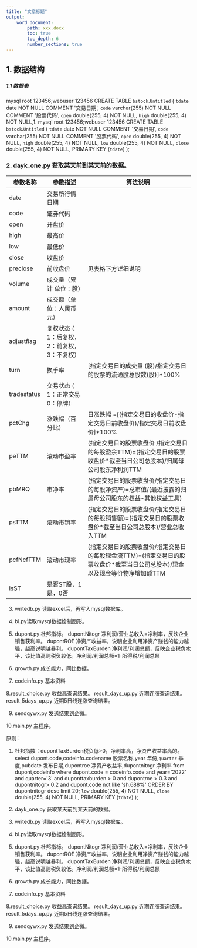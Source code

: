 ```yaml
---
title: "文章标题"
output:
    word_document:
        path: xxx.docx
        toc: true
        toc_depth: 6
        number_sections: true
---
```

## 1. 数据结构
##### 1.1 数据表

mysql root 123456;webuser 123456
CREATE TABLE `bstock`.`Untitled`  (
  `tdate` date NOT NULL COMMENT '交易日期',
  `code` varchar(255) NOT NULL COMMENT '股票代码',
  `open` double(255, 4) NOT NULL,
  `high` double(255, 4) NOT NULL,1. 
mysql root 123456;webuser 123456
CREATE TABLE `bstock`.`Untitled`  (
  `tdate` date NOT NULL COMMENT '交易日期',
  `code` varchar(255) NOT NULL COMMENT '股票代码',
  `open` double(255, 4) NOT NULL,
  `high` double(255, 4) NOT NULL,
  `low` double(255, 4) NOT NULL,
  `close` double(255, 4) NOT NULL,
  PRIMARY KEY (`tdate`)
);

### 2. dayk_one.py 获取某天前到某天前的数据。
| 参数名称 |参数描述 |算法说明 |
| --- | --- | --- |
| date |交易所行情日期 | |
| code |	证券代码 |	 |
| open |	开盘价 |	 |
| high |	最高价 |	 |
| low |	最低价 |	 |
| close |	收盘价 |	 |
| preclose |	前收盘价 |	见表格下方详细说明 |
| volume |	成交量（累计  单位：股） |	|
| amount |	成交额（单位：人民币元） |	 |
| adjustflag |	复权状态 ( 1：后复权， 2：前复权，3：不复权）||	
| turn |	换手率 |	[指定交易日的成交量 (股)/指定交易日的股票的流通股总股数(股)]*100%|
| tradestatus |	交易状态 ( 1：正常交易 0：停牌）||	
| pctChg |	涨跌幅（百分比） |	日涨跌幅 =[(指定交易日的收盘价-指定交易日前收盘价)/指定交易日前收盘价]*100%|
| peTTM |	滚动市盈率 |	(指定交易日的股票收盘价 /指定交易日的每股盈余TTM)=(指定交易日的股票收盘价*截至当日公司总股本)/归属母公司股东净利润TTM|
| pbMRQ |	市净率 |	(指定交易日的股票收盘价/指定交易日的每股净资产)=总市值/(最近披露的归属母公司股东的权益-其他权益工具) |
| psTTM |	滚动市销率 |	(指定交易日的股票收盘价/指定交易日的每股销售额)=(指定交易日的股票收盘价*截至当日公司总股本)/营业总收入TTM |
|pcfNcfTTM |	滚动市现率 |	(指定交易日的股票收盘价/指定交易日的每股现金流TTM)=(指定交易日的股票收盘价*截至当日公司总股本)/现金以及现金等价物净增加额TTM|
| isST |	是否ST股，1是，0否 |	 |
3. writedb.py 读取excel后，再写入mysql数据库。

4. bi.py读取mysql数据绘制图形。

5. dupont.py 杜邦指标。
dupontNitogr  净利润/营业总收入=净利率，反映企业销售获利率。
dupontROE	净资产收益率，说明企业利用净资产赚钱的能力越强，越高说明越暴利。
dupontTaxBurden	净利润/利润总额，反映企业税负水平，该比值高则税负较低。净利润/利润总额=1-所得税/利润总额

6. growth.py 成长能力，同比数据。

7. codeinfo.py 基本资料

8.result_choice.py 收益高查询结果。
  result_days_up.py 近期连涨查询结果。
  result_5days_up.py 近期5日线连涨查询结果。
    

9. sendqywx.py 发送结果到企微。

10.main.py 主程序。


原则：
1. 杜邦指数：dupontTaxBurden税负低>0，净利率高，净资产收益率高的。
select dupont.code,codeinfo.codename 股票名称,year 年份,`quarter` 季度,pubdate 发布日期,dupontroe 净资产收益率,dupontnitogr 净利率 from dupont,codeinfo where dupont.code = codeinfo.code and year='2022' and quarter='3' and duponttaxburden > 0 and dupontroe > 0.3 and dupontnitogr> 0.2 and dupont.code not like 'sh.688%'  ORDER BY dupontnitogr desc  limit 20; 
  `low` double(255, 4) NOT NULL,
  `close` double(255, 4) NOT NULL,
  PRIMARY KEY (`tdate`)
);

2. dayk_one.py 获取某天前到某天前的数据。


3. writedb.py 读取excel后，再写入mysql数据库。

4. bi.py读取mysql数据绘制图形。

5. dupont.py 杜邦指标。
dupontNitogr  净利润/营业总收入=净利率，反映企业销售获利率。
dupontROE	净资产收益率，说明企业利用净资产赚钱的能力越强，越高说明越暴利。
dupontTaxBurden	净利润/利润总额，反映企业税负水平，该比值高则税负较低。净利润/利润总额=1-所得税/利润总额

6. growth.py 成长能力，同比数据。

7. codeinfo.py 基本资料

8.result_choice.py 收益高查询结果。
  result_days_up.py 近期连涨查询结果。
  result_5days_up.py 近期5日线连涨查询结果。
    

9. sendqywx.py 发送结果到企微。

10.main.py 主程序。


